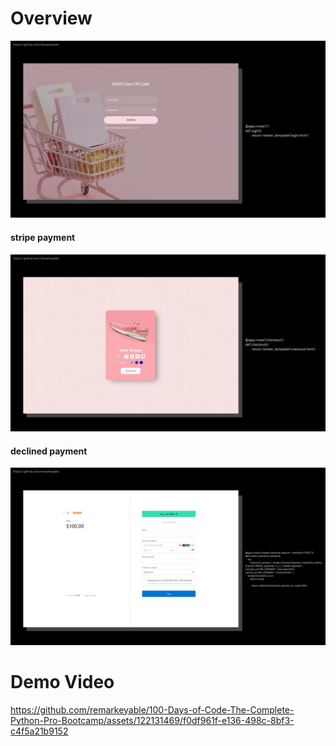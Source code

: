 <h1>Overview</h1>
<img src="img/1.jpg">

<h4>stripe payment</h4>
<img src="img/2.jpg">


<h4>declined payment</h4>
<img src="img/3.jpg">




<h1>Demo Video</h1>





https://github.com/remarkeyable/100-Days-of-Code-The-Complete-Python-Pro-Bootcamp/assets/122131469/f0df961f-e136-498c-8bf3-c4f5a21b9152



